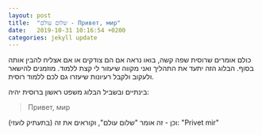 ```yaml
---
layout: post
title:  "שלום עולם - Привет, мир"
date:   2019-10-31 10:16:54 +0200
categories: jekyll update
---
```


כולם אומרים שרוסית שפה קשה, בואו נראה אם הם צודקים או אם אצליח להבין אותה בסוף. הבלוג הזה יתעד את התהליך ואני מקווה שיעזור לי קצת ללמוד. מוזמנים להישאר ולעקוב ולקבל רעיונות שיעזרו גם לכם ללמוד רוסית.

בינתיים ובשביל הבלוג משפט ראשון ברוסית יהיה:

> Привет, мир

וכן - זה אומר "שלום עולם", וקוראים את זה (בתעתיק לועזי): "Privet mir"
